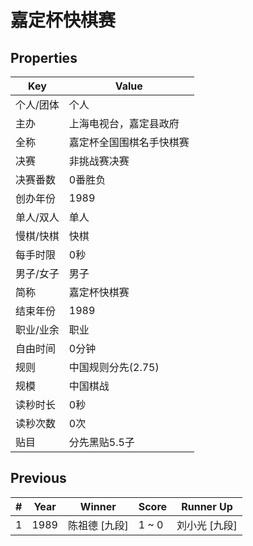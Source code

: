 # 嘉定杯快棋赛

## Properties

| Key | Value |
| --- | ----- |
| 个人/团体 | 个人 |
| 主办 | 上海电视台，嘉定县政府 |
| 全称 | 嘉定杯全国围棋名手快棋赛 |
| 决赛 | 非挑战赛决赛 |
| 决赛番数 | 0番胜负 |
| 创办年份 | 1989 |
| 单人/双人 | 单人 |
| 慢棋/快棋 | 快棋 |
| 每手时限 | 0秒 |
| 男子/女子 | 男子 |
| 简称 | 嘉定杯快棋赛 |
| 结束年份 | 1989 |
| 职业/业余 | 职业 |
| 自由时间 | 0分钟 |
| 规则 | 中国规则分先(2.75) |
| 规模 | 中国棋战 |
| 读秒时长 | 0秒 |
| 读秒次数 | 0次 |
| 贴目 | 分先黑贴5.5子 |

## Previous

| # | Year | Winner | Score | Runner Up |
| --- | --- | --- | --- | --- |
| 1 | 1989 | 陈祖德 [九段] | 1 ~ 0 | 刘小光 [九段] |

